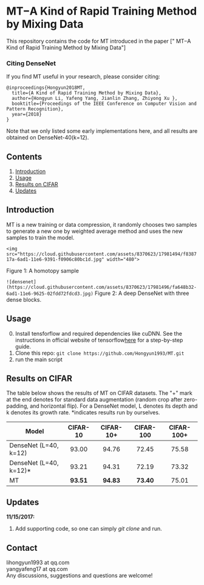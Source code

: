 # MT−A Kind of Rapid Training Method by Mixing Data

This repository contains the code for MT introduced in the paper [" MT−A Kind of Rapid Training Method by Mixing Data"]

### Citing DenseNet
If you find MT useful in your research, please consider citing:

	@inproceedings{Hongyun2018MT,
	  title={A Kind of Rapid Training Method by Mixing Data},
	  author={Hongyun Li, Yafeng Yang, Jianlin Zhang, Zhiyong Xu },
	  booktitle={Proceedings of the IEEE Conference on Computer Vision and Pattern Recognition},
	  year={2018}
	}

Note that we only listed some early implementations here, and all results are obtained on DenseNet-40(k=12). 

## Contents
1. [Introduction](#introduction)
2. [Usage](#usage)
3. [Results on CIFAR](#results-on-cifar)
5. [Updates](#updates)


## Introduction
MT is a new training or data compression, it randomly chooses two samples to generate a new one by weighted average method and uses the new samples to train the model.

`<img src="https://cloud.githubusercontent.com/assets/8370623/17981494/f838717a-6ad1-11e6-9391-f0906c80bc1d.jpg" width="480">`

Figure 1: A homotopy sample


`![densenet](https://cloud.githubusercontent.com/assets/8370623/17981496/fa648b32-6ad1-11e6-9625-02fdd72fdcd3.jpg)`
Figure 2: A deep DenseNet with three dense blocks. 


## Usage 
0. Install tensforflow and required dependencies like cuDNN. See the instructions in official website of tensorflow[here](www.tensorflow.org/) for a step-by-step guide.
1. Clone this repo: ```git clone https://github.com/Hongyun1993/MT.git```
2. run the main script

## Results on CIFAR
The table below shows the results of MT on CIFAR datasets. The "+" mark at the end denotes for standard data augmentation (random crop after zero-padding, and horizontal flip). For a DenseNet model, L denotes its depth and k denotes its growth rate. *indicates results run by ourselves.

Model | CIFAR-10 | CIFAR-10+ | CIFAR-100 | CIFAR-100+ 
-------|:-------:|:--------:|:--------:|:--------:|
DenseNet (L=40, k=12) |93.00 |94.76 | 72.45|75.58
DenseNet (L=40, k=12)* |93.21 |94.31 | 72.19|73.32
MT|**93.51** |**94.83** |**73.40** |75.01


## Updates
**11/15/2017:**

1. Add supporting code, so one can simply *git clone* and run.

## Contact
lihongyun1993 at qq.com  
yangyafeng17 at qq.com  
Any discussions, suggestions and questions are welcome!
